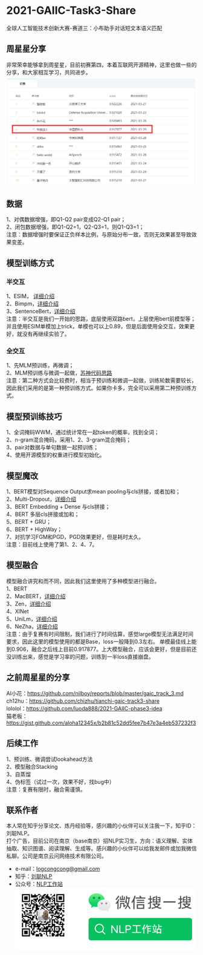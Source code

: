 # 2021-GAIIC-Task3-Share
全球人工智能技术创新大赛-赛道三：小布助手对话短文本语义匹配

## 周星星分享
非常荣幸能够拿到周星星，目前初赛第四，本着互联网开源精神，这里也做一些的分享，和大家相互学习，共同进步。
<br>![](image/ranking.png)

## 数据
1、对偶数据增强，即Q1-Q2 pair变成Q2-Q1 pair；
<br>2、闭包数据增强，即Q1-Q2=1，Q2-Q3=1，则Q1-Q3=1；
<br>注意：数据增强时要保证正负样本比例，与原始分布一致，否则无效果甚至导致效果变差。


## 模型训练方式
### 半交互
1、ESIM， [详细介绍](https://zhuanlan.zhihu.com/p/73408108)
<br>2、Bimpm，[详细介绍](https://zhuanlan.zhihu.com/p/72403578)
<br>3、SentenceBert，[详细介绍](https://zhuanlan.zhihu.com/p/113133510)
<br>注意：半交互是我们一开始的思路，底层使用双路bert，上层使用bert前模型等；并且使用ESIM单模加上trick，单模也可以上0.89，但是后面使用全交互，效果更好，就没有再继续实验了。
### 全交互
1、先MLM预训练，再微调；
<br>2、MLM预训练与微调一起做，[苏神代码思路](https://github.com/bojone/oppo-text-match)
<br>注意：第二种方式会比较费时，相当于预训练和微调一起做，训练轮数需要较长，因此我们采用的是第一种预训练方式。如果你卡多，完全可以采用第二种预训练方式。

## 模型预训练技巧
1、全词掩码WWM，通过统计常在一起token的概率，找到全词；
<br>2、n-gram混合掩码，采用1、2、3-gram混合掩码；
<br>3、pair对数据与单句数据一起预训练；
<br>4、使用开源模型的权重进行模型初始化。


## 模型魔改
1、BERT模型对Sequence Output求mean pooling与cls拼接，或者加和；
<br>2、Multi-Dropout，[详细介绍](https://arxiv.org/pdf/1905.09788.pdf)
<br>3、BERT Embedding + Dense 与cls拼接；
<br>4、BERT 多层cls拼接或加和；
<br>5、BERT + GRU；
<br>6、BERT + HighWay；
<br>7、对抗学习FGM和PGD，PGD效果更好，但是耗时太久。
<br>注意：目前线上使用了第1、2、4、7。

## 模型融合
模型融合讲究和而不同，因此我们这里使用了多种模型进行融合。
<br>1、BERT
<br>2、MacBERT，[详细介绍](https://zhuanlan.zhihu.com/p/250595837)
<br>3、Zen，[详细介绍](https://github.com/sinovation/ZEN)
<br>4、XlNet
<br>5、UniLm，[详细介绍](https://zhuanlan.zhihu.com/p/163483660)
<br>6、NeZha，[详细介绍](https://zhuanlan.zhihu.com/p/100044919)
<br>注意：由于复赛有时间限制，我们进行了时间估算，感觉large模型无法满足时间要求，因此这里的模型使用的都是Base，loss一般降到0.3左右。
单模最佳线上能到0.906，融合之后线上目前0.917877。上大模型融合，应该会更好，但是目前还没训练出来，感觉是学习率的问题，训练到一半loss直接崩盘。

## 之前周星星的分享
AI小花：https://github.com/nilboy/reports/blob/master/gaic_track_3.md 
<br>ch12hu：https://github.com/chizhu/tianchi-gaic-track3-share
<br>lololol：https://github.com/luoda888/2021-GAIIC-phase3-idea 
<br>猫老板：https://gist.github.com/aloha12345x/b2b81c52dd5fee7b47e3a4eb537232f3

## 后续工作
1、预训练、微调尝试lookahead方法
<br>2、模型融合Stacking
<br>3、自蒸馏
<br>4、伪标签（试过一次，效果不好，找bug中）
<br>注意：复赛有限时，融合需谨慎。

## 联系作者
本人常在知乎分享论文、炼丹经验等，感兴趣的小伙伴可以关注我一下，知乎ID：刘聪NLP。
<br>打个广告，目前公司在南京（base南京）招NLP实习生，方向：语义理解、实体抽取、知识图谱、阅读理解、生成等。感兴趣的小伙伴可以给我发邮件或加我微信私聊。公司是南京云问网络技术有限公司。
* e-mail：logcongcong@gmail.com
* 知乎：[刘聪NLP](https://www.zhihu.com/people/LiuCongNLP)
* 公众号：[NLP工作站]()
<br>![](image/logcong.png)
